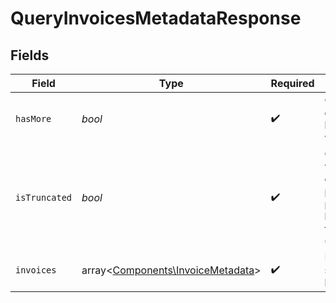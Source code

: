 # QueryInvoicesMetadataResponse


## Fields

| Field                                                                                   | Type                                                                                    | Required                                                                                | Description                                                                             |
| --------------------------------------------------------------------------------------- | --------------------------------------------------------------------------------------- | --------------------------------------------------------------------------------------- | --------------------------------------------------------------------------------------- |
| `hasMore`                                                                               | *bool*                                                                                  | :heavy_check_mark:                                                                      | Określa, czy dostępna jest kolejna strona wyników.                                      |
| `isTruncated`                                                                           | *bool*                                                                                  | :heavy_check_mark:                                                                      | Określa, czy wynik został obcięty z powodu przekroczenia limitu liczby faktur (10 000). |
| `invoices`                                                                              | array<[Components\InvoiceMetadata](../../Models/Components/InvoiceMetadata.md)>         | :heavy_check_mark:                                                                      | Lista faktur spełniających kryteria.                                                    |